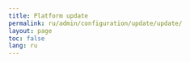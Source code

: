 ```yaml
---
title: Platform update
permalink: ru/admin/configuration/update/update/
layout: page
toc: false
lang: ru
---
```

